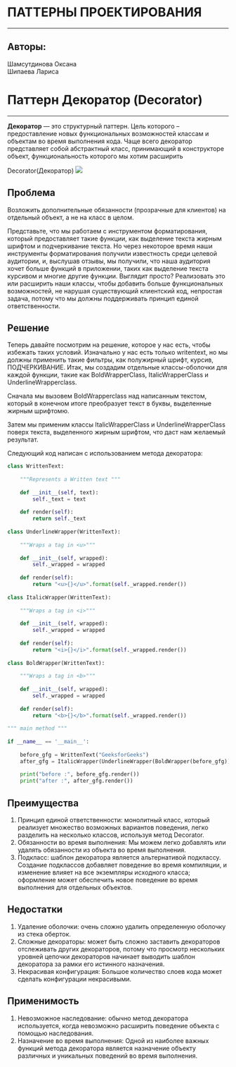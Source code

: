 ПАТТЕРНЫ ПРОЕКТИРОВАНИЯ
=======================

* * *

Авторы:
-------

Шамсутдинова Оксана  
Шипаева Лариса

Паттерн Декоратор (Decorator)
=============================

* * *

**Декоратор** — это структурный паттерн. Цель которого – предоставление новых функциональных возможностей классам и объектам во время выполнения кода. Чаще всего декоратор представляет собой абстрактный класс, принимающий в конструкторе объект, функциональность которого мы хотим расширить  

Decorator(Декоратор) ![](https://pythonru.com/wp-content/uploads/2020/09/rukovodstvo-po-dekoratoram-python.png)

Проблема
--------

Возложить дополнительные обязанности (прозрачные для клиентов) на отдельный объект, а не на класс в целом.

Представьте, что мы работаем с инструментом форматирования, который предоставляет такие функции, как выделение текста жирным шрифтом и подчеркивание текста. Но через некоторое время наши инструменты форматирования получили известность среди целевой аудитории, и, выслушав отзывы, мы получили, что наша аудитория хочет больше функций в приложении, таких как выделение текста курсивом и многие другие функции.
Выглядит просто? Реализовать это или расширить наши классы, чтобы добавить больше функциональных возможностей, не нарушая существующий клиентский код, непростая задача, потому что мы должны поддерживать принцип единой ответственности.

Решение
--------

Теперь давайте посмотрим на решение, которое у нас есть, чтобы избежать таких условий. Изначально у нас есть только writentext, но мы должны применить такие фильтры, как полужирный шрифт, курсив, ПОДЧЕРКИВАНИЕ. Итак, мы создадим отдельные классы-оболочки для каждой функции, такие как BoldWrapperClass, ItalicWrapperClass и UnderlineWrapperclass.

Сначала мы вызовем BoldWrapperclass над написанным текстом, который в конечном итоге преобразует текст в буквы, выделенные жирным шрифтомю.

Затем мы применим классы ItalicWrapperClass и UnderlineWrapperClass поверх текста, выделенного жирным шрифтом, что даст нам желаемый результат.

Следующий код написан с использованием метода декоратора:
```python
class WrittenText:
 
    """Represents a Written text """
 
    def __init__(self, text):
        self._text = text
 
    def render(self):
        return self._text
 
class UnderlineWrapper(WrittenText):
 
    """Wraps a tag in <u>"""
 
    def __init__(self, wrapped):
        self._wrapped = wrapped
 
    def render(self):
        return "<u>{}</u>".format(self._wrapped.render())
 
class ItalicWrapper(WrittenText):
 
    """Wraps a tag in <i>"""
 
    def __init__(self, wrapped):
        self._wrapped = wrapped
 
    def render(self):
        return "<i>{}</i>".format(self._wrapped.render())
 
class BoldWrapper(WrittenText):
 
    """Wraps a tag in <b>"""
 
    def __init__(self, wrapped):
        self._wrapped = wrapped
 
    def render(self):
        return "<b>{}</b>".format(self._wrapped.render())
 
""" main method """
 
if __name__ == '__main__':
 
    before_gfg = WrittenText("GeeksforGeeks")
    after_gfg = ItalicWrapper(UnderlineWrapper(BoldWrapper(before_gfg)))
 
    print("before :", before_gfg.render())
    print("after :", after_gfg.render())
```

Преимущества
------------

1.  Принцип единой ответственности: монолитный класс, который реализует множество возможных вариантов поведения, легко разделить на несколько классов, используя метод Decorator.
2.  Обязанности во время выполнения: Мы можем легко добавлять или удалять обязанности из объекта во время выполнения.
3.  Подкласс: шаблон декоратора является альтернативой подклассу. Создание подклассов добавляет поведение во время компиляции, и изменение влияет на все экземпляры исходного класса; оформление может обеспечить новое поведение во время выполнения для отдельных объектов.

Недостатки
----------

1.  Удаление оболочки: очень сложно удалить определенную оболочку из стека оберток.
2.  Сложные декораторы: может быть сложно заставить декораторов отслеживать других декораторов, потому что просмотр нескольких уровней цепочки декораторов начинает выводить шаблон декоратора за рамки его истинного назначения.
3.  Некрасивая конфигурация: Большое количество слоев кода может сделать конфигурации некрасивыми.

 Применимость
------------

1.  Невозможное наследование: обычно метод декоратора используется, когда невозможно расширить поведение объекта с помощью наследования.
2.  Назначение во время выполнения: Одной из наиболее важных функций метода декоратора является назначение объекту различных и уникальных поведений во время выполнения.
